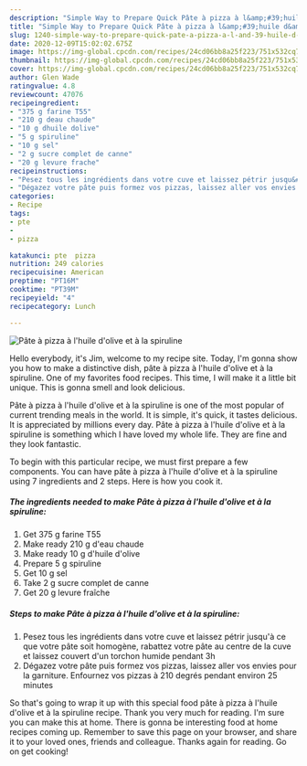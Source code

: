 ```yaml
---
description: "Simple Way to Prepare Quick Pâte à pizza à l&amp;#39;huile d&amp;#39;olive et à la spiruline"
title: "Simple Way to Prepare Quick Pâte à pizza à l&amp;#39;huile d&amp;#39;olive et à la spiruline"
slug: 1240-simple-way-to-prepare-quick-pate-a-pizza-a-l-and-39-huile-d-and-39-olive-et-a-la-spiruline
date: 2020-12-09T15:02:02.675Z
image: https://img-global.cpcdn.com/recipes/24cd06bb8a25f223/751x532cq70/pate-a-pizza-a-lhuile-dolive-et-a-la-spiruline-photo-principale-de-la-recette.jpg
thumbnail: https://img-global.cpcdn.com/recipes/24cd06bb8a25f223/751x532cq70/pate-a-pizza-a-lhuile-dolive-et-a-la-spiruline-photo-principale-de-la-recette.jpg
cover: https://img-global.cpcdn.com/recipes/24cd06bb8a25f223/751x532cq70/pate-a-pizza-a-lhuile-dolive-et-a-la-spiruline-photo-principale-de-la-recette.jpg
author: Glen Wade
ratingvalue: 4.8
reviewcount: 47076
recipeingredient:
- "375 g farine T55"
- "210 g deau chaude"
- "10 g dhuile dolive"
- "5 g spiruline"
- "10 g sel"
- "2 g sucre complet de canne"
- "20 g levure frache"
recipeinstructions:
- "Pesez tous les ingrédients dans votre cuve et laissez pétrir jusqu&#39;à ce que votre pâte soit homogène, rabattez votre pâte au centre de la cuve et laissez couvert d&#39;un torchon humide pendant 3h"
- "Dégazez votre pâte puis formez vos pizzas, laissez aller vos envies pour la garniture. Enfournez vos pizzas à 210 degrés pendant environ 25 minutes"
categories:
- Recipe
tags:
- pte
- 
- pizza

katakunci: pte  pizza 
nutrition: 249 calories
recipecuisine: American
preptime: "PT16M"
cooktime: "PT39M"
recipeyield: "4"
recipecategory: Lunch

---
```



![Pâte à pizza à l&#39;huile d&#39;olive et à la spiruline](https://img-global.cpcdn.com/recipes/24cd06bb8a25f223/751x532cq70/pate-a-pizza-a-lhuile-dolive-et-a-la-spiruline-photo-principale-de-la-recette.jpg)

Hello everybody, it's Jim, welcome to my recipe site. Today, I'm gonna show you how to make a distinctive dish, pâte à pizza à l&#39;huile d&#39;olive et à la spiruline. One of my favorites food recipes. This time, I will make it a little bit unique. This is gonna smell and look delicious.

Pâte à pizza à l&#39;huile d&#39;olive et à la spiruline is one of the most popular of current trending meals in the world. It is simple, it's quick, it tastes delicious. It is appreciated by millions every day. Pâte à pizza à l&#39;huile d&#39;olive et à la spiruline is something which I have loved my whole life. They are fine and they look fantastic.




To begin with this particular recipe, we must first prepare a few components. You can have pâte à pizza à l&#39;huile d&#39;olive et à la spiruline using 7 ingredients and 2 steps. Here is how you cook it.

<!--inarticleads1-->

##### The ingredients needed to make Pâte à pizza à l&#39;huile d&#39;olive et à la spiruline:

1. Get 375 g farine T55
1. Make ready 210 g d&#39;eau chaude
1. Make ready 10 g d&#39;huile d&#39;olive
1. Prepare 5 g spiruline
1. Get 10 g sel
1. Take 2 g sucre complet de canne
1. Get 20 g levure fraîche




<!--inarticleads2-->

##### Steps to make Pâte à pizza à l&#39;huile d&#39;olive et à la spiruline:

1. Pesez tous les ingrédients dans votre cuve et laissez pétrir jusqu&#39;à ce que votre pâte soit homogène, rabattez votre pâte au centre de la cuve et laissez couvert d&#39;un torchon humide pendant 3h
1. Dégazez votre pâte puis formez vos pizzas, laissez aller vos envies pour la garniture. Enfournez vos pizzas à 210 degrés pendant environ 25 minutes




So that's going to wrap it up with this special food pâte à pizza à l&#39;huile d&#39;olive et à la spiruline recipe. Thank you very much for reading. I'm sure you can make this at home. There is gonna be interesting food at home recipes coming up. Remember to save this page on your browser, and share it to your loved ones, friends and colleague. Thanks again for reading. Go on get cooking!
